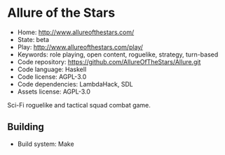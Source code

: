 # Allure of the Stars

- Home: http://www.allureofthestars.com/
- State: beta
- Play: http://www.allureofthestars.com/play/
- Keywords: role playing, open content, roguelike, strategy, turn-based
- Code repository: https://github.com/AllureOfTheStars/Allure.git
- Code language: Haskell
- Code license: AGPL-3.0
- Code dependencies: LambdaHack, SDL
- Assets license: AGPL-3.0

Sci-Fi roguelike and tactical squad combat game.

## Building

- Build system: Make
